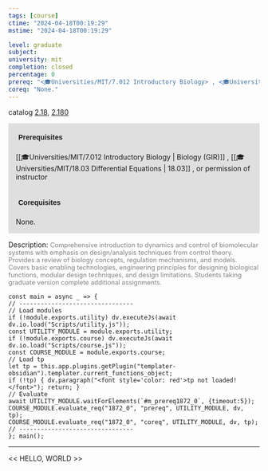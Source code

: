 ```yaml
---
tags: [course]
ctime: "2024-04-18T00:19:29"
mstime: "2024-04-18T00:19:29"

level: graduate
subject: 
university: mit
completion: closed
percentage: 0
prereq: "<🎓Universities/MIT/7.012 Introductory Biology> , <🎓Universities/MIT/18.03 Differential Equations> , or permission of instructor"
coreq: "None."
---
```


catalog [2.18](http://student.mit.edu/catalog/m2a.html#2.18), [2.180](http://student.mit.edu/catalog/m2a.html#2.180)

<span style="display: block; padding: 15px; background-color: rgb(100, 100, 100, 0.2);"><font id="m_prereq1872_0" style="display: block; font-family: Arial, sans-serif; font-weight: bold; padding: 5px">Prerequisites</font><br><span id="prereq1872_0">[[🎓Universities/MIT/7.012 Introductory Biology | Biology (GIR)]] , [[🎓Universities/MIT/18.03 Differential Equations | 18.03]] , or permission of instructor</span></span>
<span style="display: block; padding: 15px; background-color: rgb(100, 100, 100, 0.2);"><font id="m_coreq1872_0" style="display: block; font-family: Arial, sans-serif; font-weight: bold; padding: 5px">Corequisites</font><br><span id="coreq1872_0">None.</span></span>

<font style="">Description:</font>
<font style="color: grey; font-size: 0.8rem;">Comprehensive introduction to dynamics and control of biomolecular systems with emphasis on design/analysis techniques from control theory. Provides a review of biology concepts, regulation mechanisms, and models. Covers basic enabling technologies, engineering principles for designing biological functions, modular design techniques, and design limitations. Students taking graduate version complete additional assignments.</font>

```dataviewjs
const main = async _ => {
// --------------------------------
// Load modules
if (!module.exports.utility) dv.executeJs(await dv.io.load("Scripts/utility.js"));
const UTILITY_MODULE = module.exports.utility;
if (!module.exports.course) dv.executeJs(await dv.io.load("Scripts/course.js"));
const COURSE_MODULE = module.exports.course;
// Load tp
let tp = this.app.plugins.getPlugin("templater-obsidian").templater.current_functions_object;
if (!tp) { dv.paragraph("<font style='color: red'>tp not loaded!</font>"); return; }
// Evaluate
await UTILITY_MODULE.waitForElements(`#m_prereq1872_0`, {timeout:5});
COURSE_MODULE.evaluate_req("1872_0", "prereq", UTILITY_MODULE, dv, tp);
COURSE_MODULE.evaluate_req("1872_0", "coreq", UTILITY_MODULE, dv, tp);
// --------------------------------
}; main();
```

---

<< HELLO, WORLD >>
